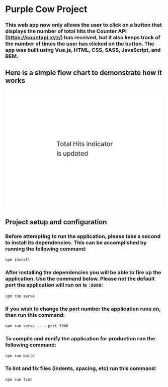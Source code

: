 # Purple Cow Project
### This web app now only allows the user to click on a button that displays the number of total hits the Counter API (https://countapi.xyz/) has received, but it also keeps track of the number of times the user has clicked on the button. The app was built using Vue.js, HTML, CSS, SASS, JavaScript, and BEM.

## Here is a simple flow chart to demonstrate how it works
<img src="./src/assets/userflow.jpg" alt="">

## Project setup and configuration
### Before attempting to run the application, please take a second to install its dependencies. This can be accomplished by running the following command:
```
npm install
```
### After installing the dependencies you will be able to fire up the application. Use the command below. Please not the default port the application will run on is `:8080`:  
```
npm run serve
```
### If you wish to change the port number the application runs on, then run this command:
```
npm run serve -- --port 3000
```
### To compile and minify the application for production run the following command:
```
npm run build
```
### To lint and fix files (indents, spacing, etc) run this command:
```
npm run lint
```

<!-- ## Customize configuration
See [Configuration Reference](https://cli.vuejs.org/config/). -->
